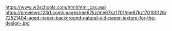 https://www.w3schools.com/html/html_css.asp
https://previews.123rf.com/images/me67kz/me67kz1701/me67kz170100126/72521404-aged-paper-background-natural-old-paper-texture-for-the-design-.jpg
